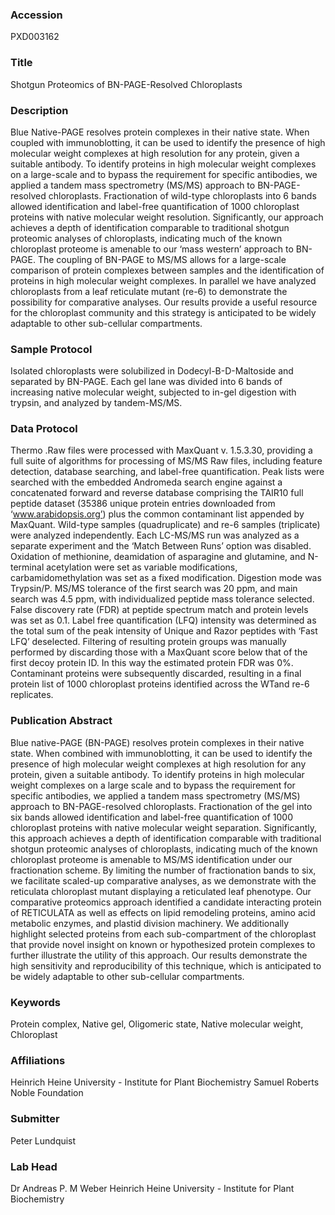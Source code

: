 ### Accession
PXD003162

### Title
Shotgun Proteomics of BN-PAGE-Resolved Chloroplasts

### Description
Blue Native-PAGE resolves protein complexes in their native state. When coupled with immunoblotting, it can be used to identify the presence of high molecular weight complexes at high resolution for any protein, given a suitable antibody. To identify proteins in high molecular weight complexes on a large-scale and to bypass the requirement for specific antibodies, we applied a tandem mass spectrometry (MS/MS) approach to BN-PAGE-resolved chloroplasts. Fractionation of wild-type chloroplasts into 6 bands allowed identification and label-free quantification of 1000 chloroplast proteins with native molecular weight resolution. Significantly, our approach achieves a depth of identification comparable to traditional shotgun proteomic analyses of chloroplasts, indicating much of the known chloroplast proteome is amenable to our ‘mass western’ approach to BN-PAGE. The coupling of BN-PAGE to MS/MS allows for a large-scale comparison of protein complexes between samples and the identification of proteins in high molecular weight complexes. In parallel we have analyzed chloroplasts from a leaf reticulate mutant (re-6) to demonstrate the possibility for comparative analyses. Our results provide a useful resource for the chloroplast community and this strategy is anticipated to be widely adaptable to other sub-cellular compartments.

### Sample Protocol
Isolated chloroplasts were solubilized in Dodecyl-B-D-Maltoside and separated by BN-PAGE. Each gel lane was divided into 6 bands of increasing native molecular weight, subjected to in-gel digestion with trypsin, and analyzed by tandem-MS/MS.

### Data Protocol
Thermo .Raw files were processed with MaxQuant v. 1.5.3.30, providing a full suite of algorithms for processing of MS/MS Raw files, including feature detection, database searching, and label-free quantification. Peak lists were searched with the embedded Andromeda search engine against a concatenated forward and reverse database comprising the TAIR10 full peptide dataset (35386 unique protein entries downloaded from ‘www.arabidopsis.org’) plus the common contaminant list appended by MaxQuant.  Wild-type samples (quadruplicate) and re-6 samples (triplicate) were analyzed independently. Each LC-MS/MS run was analyzed as a separate experiment and the ‘Match Between Runs’ option was disabled. Oxidation of methionine, deamidation of asparagine and glutamine, and N-terminal acetylation were set as variable modifications, carbamidomethylation was set as a fixed modification. Digestion mode was Trypsin/P. MS/MS tolerance of the first search was 20 ppm, and main search was 4.5 ppm, with individualized peptide mass tolerance selected. False discovery rate (FDR) at peptide spectrum match and protein levels was set as 0.1. Label free quantification (LFQ) intensity was determined as the total sum of the peak intensity of Unique and Razor peptides with ‘Fast LFQ’ deselected. Filtering of resulting protein groups was manually performed by discarding those with a MaxQuant score below that of the first decoy protein ID. In this way the estimated protein FDR was 0%. Contaminant proteins were subsequently discarded, resulting in a final protein list of 1000 chloroplast proteins identified across the WTand re-6 replicates.

### Publication Abstract
Blue native-PAGE (BN-PAGE) resolves protein complexes in their native state. When combined with immunoblotting, it can be used to identify the presence of high molecular weight complexes at high resolution for any protein, given a suitable antibody. To identify proteins in high molecular weight complexes on a large scale and to bypass the requirement for specific antibodies, we applied a tandem mass spectrometry (MS/MS) approach to BN-PAGE-resolved chloroplasts. Fractionation of the gel into six bands allowed identification and label-free quantification of 1000 chloroplast proteins with native molecular weight separation. Significantly, this approach achieves a depth of identification comparable with traditional shotgun proteomic analyses of chloroplasts, indicating much of the known chloroplast proteome is amenable to MS/MS identification under our fractionation scheme. By limiting the number of fractionation bands to six, we facilitate scaled-up comparative analyses, as we demonstrate with the reticulata chloroplast mutant displaying a reticulated leaf phenotype. Our comparative proteomics approach identified a candidate interacting protein of RETICULATA as well as effects on lipid remodeling proteins, amino acid metabolic enzymes, and plastid division machinery. We additionally highlight selected proteins from each sub-compartment of the chloroplast that provide novel insight on known or hypothesized protein complexes to further illustrate the utility of this approach. Our results demonstrate the high sensitivity and reproducibility of this technique, which is anticipated to be widely adaptable to other sub-cellular compartments.

### Keywords
Protein complex, Native gel, Oligomeric state, Native molecular weight, Chloroplast

### Affiliations
Heinrich Heine University - Institute for Plant Biochemistry
Samuel Roberts Noble Foundation

### Submitter
Peter Lundquist

### Lab Head
Dr Andreas P. M Weber
Heinrich Heine University - Institute for Plant Biochemistry



